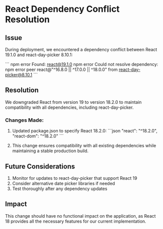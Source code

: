 # React Dependency Conflict Resolution

## Issue

During deployment, we encountered a dependency conflict between React 19.1.0 and react-day-picker 8.10.1:

\`\`\`
npm error Found: react@19.1.0
npm error Could not resolve dependency:
npm error peer react@"^16.8.0 || ^17.0.0 || ^18.0.0" from react-day-picker@8.10.1
\`\`\`

## Resolution

We downgraded React from version 19 to version 18.2.0 to maintain compatibility with all dependencies, including react-day-picker.

### Changes Made:

1. Updated package.json to specify React 18.2.0:
   \`\`\`json
   "react": "^18.2.0",
   "react-dom": "^18.2.0"
   \`\`\`

2. This change ensures compatibility with all existing dependencies while maintaining a stable production build.

## Future Considerations

1. Monitor for updates to react-day-picker that support React 19
2. Consider alternative date picker libraries if needed
3. Test thoroughly after any dependency updates

## Impact

This change should have no functional impact on the application, as React 18 provides all the necessary features for our current implementation.
